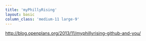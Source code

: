 ```yaml
---
title: 'myPhillyRising'
layout: basic
column_class: 'medium-11 large-9'
---
```


http://blog.openplans.org/2013/11/myphillyrising-github-and-you/
